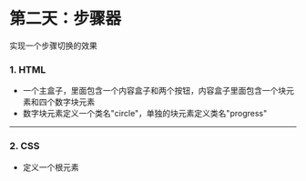# 第二天：步骤器

实现一个步骤切换的效果

### 1. HTML

- 一个主盒子，里面包含一个内容盒子和两个按钮，内容盒子里面包含一个块元素和四个数字块元素
- 数字块元素定义一个类名"circle"，单独的块元素定义类名"progress"

------



### 2. CSS

- 定义一个根元素